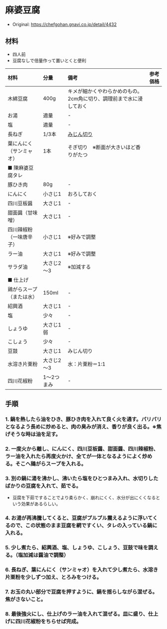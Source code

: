 # 麻婆豆腐
* Original: https://chefgohan.gnavi.co.jp/detail/4432

## 材料
* 四人前
* 豆腐なしで倍量作って置いとくと便利

| 材料 | 分量 | 備考 | 参考価格 |
|:---|:---|:---|---:|
| 木綿豆腐 | 400g | キメが細かくやわらかめのもの。2cm角に切り、調理前まで水に浸しておく |
| お湯 | 適量 | - |
| 塩 | 適量 | - |
| 長ねぎ | 1/3本 | [みじん切り](https://cookpad.com/recipe/2586644) |
| 葉にんにく（サンミャオ） | 1本 | そぎ切り　※断面が大きいほど香りがたつ |
| ■ 陳麻婆豆腐タレ |
| 豚ひき肉 | 80g | - |
| にんにく | 小さじ1 | おろしておく |
| 四川豆板醤 | 大さじ1 | - |
| 甜面醤（甘味噌） | 大さじ1 | - |
| 四川辣椒粉（一味唐辛子） | 小さじ1 | ※好みで調整 |
| ラー油 | 大さじ1 | ※好みで調整 |
| サラダ油 | 大さじ2～3 | ※加減する |
| ■ 仕上げ |
| 鶏がらスープ（または水） | 150ml | - |
| 紹興酒 | 大さじ1 | - |
| 塩 | 少々 | - |
| しょうゆ | 大さじ1弱 | - |
| こしょう | 少々 | - |
| 豆鼓 | 大さじ1 | みじん切り |
| 水溶き片栗粉 | 大さじ2～3 | 水：片栗粉＝1:1 |
| 四川花椒粉 | 1～2つまみ | - |

## 手順
### 1. 鍋を熱したら油をひき、豚ひき肉を入れて良く火を通す。パリパリとなるよう長めに炒めると、肉の臭みが消え、香りが良く出る。※焦げそうな時は油を足す。

### 2. 一度火から離し、にんにく、四川豆板醤、甜面醤、四川辣椒粉、ラー油を入れたら再度火かけ、全てが一体となるようによく炒める。そこへ鶏がらスープを入れる。

### 3. 別の鍋に湯を沸かし、沸いたら塩をひとつまみ入れ、水切りしたばかりの豆腐を入れて、茹でる。
  * 豆腐を下茹ですることでより柔らかく、崩れにくく、水分が出にくくなるという効果があるらしい。

### 4. お湯が再沸騰してくると、豆腐がプルプル震えるように浮いてくるので、この状態のまま豆腐を網ですくい、タレの入っている鍋に入れる。

### 5. 少し煮たら、紹興酒、塩、しょうゆ、こしょう、豆鼓で味を調える。（塩加減は醤油で調整）

### 6. 長ねぎ、葉にんにく（サンミャオ）を入れて少し煮たら、水溶き片栗粉を少しずつ加え、とろみをつける。

### 7. お玉の丸い部分で豆腐を押すように、鍋を揺らしながら混ぜる。焦がさないこと。

### 8. 最後強火にし、仕上げのラー油を入れて混ぜる。皿に盛り、仕上げに四川花椒粉をちらせば完成。

